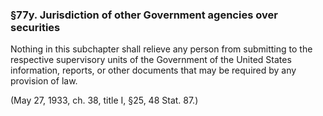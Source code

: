 ### §77y. Jurisdiction of other Government agencies over securities ###

Nothing in this subchapter shall relieve any person from submitting to the respective supervisory units of the Government of the United States information, reports, or other documents that may be required by any provision of law.

(May 27, 1933, ch. 38, title I, §25, 48 Stat. 87.)